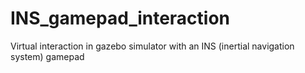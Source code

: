 # INS_gamepad_interaction
Virtual interaction in gazebo simulator with an INS (inertial navigation system) gamepad

